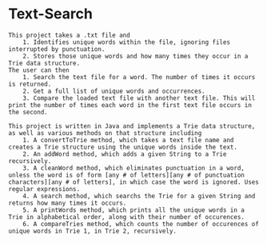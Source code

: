 # Text-Search 

	This project takes a .txt file and
		1. Identifies unique words within the file, ignoring files interrupted by punctuation.
		2. Stores those unique words and how many times they occur in a Trie data structure.
	The user can then
		1. Search the text file for a word. The number of times it occurs is returned.
		2. Get a full list of unique words and occurrences.
		3. Compare the loaded text file with another text file. This will print the number of times each word in the first text file occurs in the second.

	This project is written in Java and implements a Trie data structure, as well as various methods on that structure including
		1. A convertToTrie method, which takes a text file name and creates a Trie structure using the unique words inside the text.
		2. An addWord method, which adds a given String to a Trie recursively.
		3. A cleanWord method, which eliminates punctuation in a word, unless the word is of form [any # of letters][any # of punctuation characters][any # of letters], in which case the word is ignored. Uses regular expressions.
		4. A search method, which searchs the Trie for a given String and returns how many times it occurs.
		5. A printWords method, which prints all the unique words in a Trie in alphabetical order, along with their number of occurences.
		6. A compareTries method, which counts the number of occurences of unique words in Trie 1, in Trie 2, recursively.